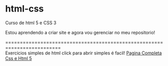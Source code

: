 # html-css
 Curso de html 5 e CSS 3

 Estou aprendendo a criar site e agora vou gerenciar no meu repositorio!

=========================================================================  
    Exercicios simples de html click para abrir simples é facil!
 <a href="https://ronnychack.github.io/html-css/Projetodesafio10/index.html" target="_bank">Pagina Completa Css e Html 5 </a>